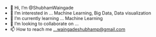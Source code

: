 - 👋 Hi, I’m @ShubhamWaingade
- 👀 I’m interested in ... Machine Learning, Big Data, Data visualization
- 🌱 I’m currently learning ... Machine Learning
- 💞️ I’m looking to collaborate on ...
- 📫 How to reach me ...waingadeshubhamp@gmail.com

<!---
ShubhamWaingade/ShubhamWaingade is a ✨ special ✨ repository because its `README.md` (this file) appears on your GitHub profile.
You can click the Preview link to take a look at your changes.
--->
